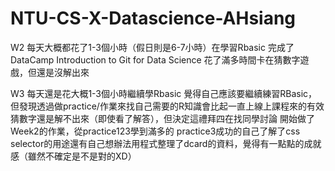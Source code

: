 # NTU-CS-X-Datascience-AHsiang
W2
每天大概都花了1-3個小時（假日則是6-7小時）在學習Rbasic
完成了DataCamp Introduction to Git for Data Science
花了滿多時間卡在猜數字遊戲，但還是沒解出來

W3
每天還是花大概1-3個小時繼續學Rbasic
覺得自己應該要繼續練習RBasic，但發現透過做practice/作業來找自己需要的R知識會比起一直上線上課程來的有效
猜數字還是解不出來（即使看了解答），但決定這禮拜四在找同學討論
開始做了Week2的作業，從practice123學到滿多的
practice3成功的自己了解了css selector的用途還有自己想辦法用程式整理了dcard的資料，覺得有一點點的成就感（雖然不確定是不是對的XD）
